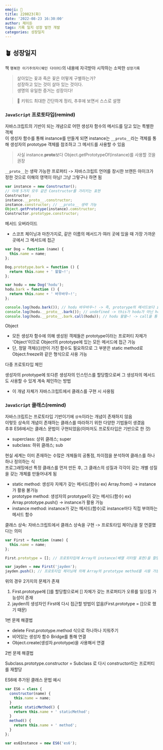 ```yaml
---
emoji: 🌱
title: 220823(화)
date: '2022-08-23 16:30:00'
author: 제이든
tags: 기록 일지 성장 발전 개발
categories: 성장일지
---
```


## 🪴 성장일지

책 `행복한 이기주의자(웨인 다이어)`의 내용에 자극받아 시작하는 소박한 `성장기록`

> 살아있는 꽃과 죽은 꽃은 어떻게 구별하는가?<br/>
> 성장하고 있는 것이 살아 있는 것이다.<br/>
> 생명의 유일한 증거는 성장이다!

> 🌳 키워드
> 최대한 간단하게 정리, 추후에 보면서 스스로 설명

### `JavaScript` 프로토타입(remind)

자바스크립트의 기반이 되는 개념으로 어떤 생성자 함수의 메서드를 담고 있는 특별한 객체<br/>
이 생성자 함수를 통해 instance를 만들게 되면 instance는 `__proto__`라는 객체를 통해 생성자의 prototype 객체를 참조하고 그 메서드를 사용할 수 있음

> 사실 instance.**proto**보다 Object.getPrototypeOf(instance)를 사용할 것을 권장

`__proto__`는 생략 가능한 프로퍼티 -> 자바스크립트 언어를 창시한 브랜든 아이크가 정한 것으로 이해의 영역이 아님! 그냥 그렇구나 하면 됨

```js
var instance = new Constructor();
// 아래 5가지 모두 같은 Constructor를 가리키는 표현
Constructor;
instance.__proto__.constructor;
instance.constructor; // __proto__ 생략 가능
Object.getPrototype(instance).comstructor;
Constructor.prototype.constructor;
```

메서드 오버라이드

- 스코프 체이닝과 마찬가지로, 같은 이름의 메서드가 여러 곳에 있을 때 가장 가까운 곳에서 그 메서드에 접근

```js
var Dog = function (name) {
  this.name = name;
};

Dog.prototype.bark = function () {
  return this.name + ' 왈왈~!';
};

var hodu = new Dog('hodu');
hodu.bark = function () {
  return this.name + ' 바우바우~!';
};

console.log(hodu.bark()); // hodu 바우바우~! -> 즉, protorype의 메서드보다 instance의 자체 메서드가 더 우선
console.log(hodu.__proto__.bark()); // undefined -> this가 hodu가 아닌 hodu__proto__를 가리키게 됨
console.log(hodu.__proto__.bark.call(hodu)); // hodu 왈왈~! -> call을 통해 this를 hodu로 바인딩해주면 해결
```

Object

- 모든 생성자 함수에 의해 생성된 객체들은 prototype이라는 프로퍼티 자체가 'Object'이므로 Object의 prototype에 있는 모든 메서드에 접근 가능
- 단, 정말 객체({})만이 가진 함수도 필요하므로 그 부분은 static method로 Object.freeze와 같은 형식으로 사용 가능

다중 프로토타입 체인

생성자의 prototype에 또다른 생성자의 인스턴스를 할당함으로써 그 생성자의 메서드도 사용할 수 있게 계속 체인하는 방법

- 이 개념 자체가 자바스크립트에서 클래스를 구현 시 사용됨

### `JavaScript` 클래스(remind)

자바스크립트는 프로토타입 기반이기에 `상속`이라는 개념이 존재하지 않음<br/>
이렇듯 상속의 개념이 존재하는 클래스를 따라하기 위한 다양한 기법들이 생겼음<br/>
추후 ES6에서는 클래스 문법이 구현되었음(이마저도 프로토타입은 기반으로 한 것)

- superclass: 상위 클래스; super
- subclass: 하위 클래스; sub

현실 세계는 이미 존재하는 수많은 개체들의 공통점, 차이점을 분석하여 클래스를 하나하나 정의하는 식<br/>
프로그래밍에선 특정 클래스를 먼저 만든 후, 그 클래스의 성질과 각각이 갖는 개별 성질을 갖는 개체를 만들어내게 됨

- static method: 생성자 자체가 갖는 메서드(함수) ex) Array.from() -> instance가 활용 불가능
- prototype method: 생성자의 prototype이 갖는 메서드(함수) ex) Array.prototype.push() -> instance가 활용 가능
- instance method: instance가 갖는 메서드(함수)로 instance마다 직접 부여하는 메서드 함수

클래스 상속: 자바스크립트에서 클래스 상속을 구현 -> 프로토타입 체이닝을 잘 연결했다는 의미

```js
var First = function (name) {
  this.name = name;
};

First.prototype = []; // 프로토타입에 Array의 instance(배열 리터럴 표현)을 할당

var jayden = new First('jayden');
jayden.push(); // 프로토타입 체이닝에 의해 Array의 prototype method를 사용 가능해짐
```

위의 경우 2가지의 문제가 존재

1. First.prototype에 []를 할당함으로써 [] 자체가 갖는 프로퍼티가 오류를 일으킬 가능성이 존재
2. jayden의 생성자인 First에 다시 접근할 방법이 없음(First.prototype = []으로 했기 때문)

1번 문제 해결법

- delete First.prototype.method 식으로 하나하나 지워주기
- 비어있는 생성자 함수 Bridge를 통해 연결
- Object.create(생성자.prototype)을 사용해서 연결

2번 문제 해결법

Subclass.prototype.constructor = Subclass 로 다시 constructor라는 프로퍼티를 재할당

ES6에 추가된 클래스 문법 예시

```js
var ES6 = class {
  constructor(name) {
    this.name = name;
  }
  static staticMethod() {
    return this.name + ' staticMethod';
  }
  method() {
    return this.name + ' method';
  }
};

var es6Instance = new ES6('es6');
```

```toc

```
